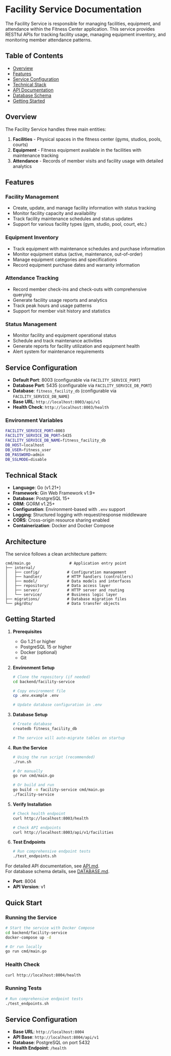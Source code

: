 # Facility Service Documentation

The Facility Service is responsible for managing facilities, equipment, and attendance within the Fitness Center application. This service provides RESTful APIs for tracking facility usage, managing equipment inventory, and monitoring member attendance patterns.

## Table of Contents

- [Overview](#overview)
- [Features](#features)
- [Service Configuration](#service-configuration)
- [Technical Stack](#technical-stack)
- [API Documentation](API.md)
- [Database Schema](DATABASE.md)
- [Getting Started](#getting-started)

## Overview

The Facility Service handles three main entities:

1. **Facilities** - Physical spaces in the fitness center (gyms, studios, pools, courts)
2. **Equipment** - Fitness equipment available in the facilities with maintenance tracking
3. **Attendance** - Records of member visits and facility usage with detailed analytics

## Features

### Facility Management
- Create, update, and manage facility information with status tracking
- Monitor facility capacity and availability
- Track facility maintenance schedules and status updates
- Support for various facility types (gym, studio, pool, court, etc.)

### Equipment Inventory
- Track equipment with maintenance schedules and purchase information
- Monitor equipment status (active, maintenance, out-of-order)
- Manage equipment categories and specifications
- Record equipment purchase dates and warranty information

### Attendance Tracking
- Record member check-ins and check-outs with comprehensive querying
- Generate facility usage reports and analytics
- Track peak hours and usage patterns
- Support for member visit history and statistics

### Status Management
- Monitor facility and equipment operational status
- Schedule and track maintenance activities
- Generate reports for facility utilization and equipment health
- Alert system for maintenance requirements

## Service Configuration

- **Default Port**: 8003 (configurable via `FACILITY_SERVICE_PORT`)
- **Database Port**: 5435 (configurable via `FACILITY_SERVICE_DB_PORT`)
- **Database**: `fitness_facility_db` (configurable via `FACILITY_SERVICE_DB_NAME`)
- **Base URL**: `http://localhost:8003/api/v1`
- **Health Check**: `http://localhost:8003/health`

### Environment Variables

```bash
FACILITY_SERVICE_PORT=8003
FACILITY_SERVICE_DB_PORT=5435
FACILITY_SERVICE_DB_NAME=fitness_facility_db
DB_HOST=localhost
DB_USER=fitness_user
DB_PASSWORD=admin
DB_SSLMODE=disable
```

## Technical Stack

- **Language**: Go (v1.21+)
- **Framework**: Gin Web Framework v1.9+
- **Database**: PostgreSQL 15+
- **ORM**: GORM v1.25+
- **Configuration**: Environment-based with `.env` support
- **Logging**: Structured logging with request/response middleware
- **CORS**: Cross-origin resource sharing enabled
- **Containerization**: Docker and Docker Compose

## Architecture

The service follows a clean architecture pattern:

```
cmd/main.go                 # Application entry point
├── internal/
│   ├── config/            # Configuration management
│   ├── handler/           # HTTP handlers (controllers)
│   ├── model/             # Data models and interfaces
│   ├── repository/        # Data access layer
│   ├── server/            # HTTP server and routing
│   └── service/           # Business logic layer
├── migrations/            # Database migration files
└── pkg/dto/               # Data transfer objects
```

## Getting Started

1. **Prerequisites**
   - Go 1.21 or higher
   - PostgreSQL 15 or higher
   - Docker (optional)
   - Git

2. **Environment Setup**
   ```bash
   # Clone the repository (if needed)
   cd backend/facility-service
   
   # Copy environment file
   cp .env.example .env
   
   # Update database configuration in .env
   ```

3. **Database Setup**
   ```bash
   # Create database
   createdb fitness_facility_db
   
   # The service will auto-migrate tables on startup
   ```

4. **Run the Service**
   ```bash
   # Using the run script (recommended)
   ./run.sh
   
   # Or manually
   go run cmd/main.go
   
   # Or build and run
   go build -o facility-service cmd/main.go
   ./facility-service
   ```

5. **Verify Installation**
   ```bash
   # Check health endpoint
   curl http://localhost:8003/health
   
   # Check API endpoints
   curl http://localhost:8003/api/v1/facilities
   ```

6. **Test Endpoints**
   ```bash
   # Run comprehensive endpoint tests
   ./test_endpoints.sh
   ```

For detailed API documentation, see [API.md](API.md).  
For database schema details, see [DATABASE.md](DATABASE.md).
- **Port**: 8004
- **API Version**: v1

## Quick Start

### Running the Service

```bash
# Start the service with Docker Compose
cd backend/facility-service
docker-compose up -d

# Or run locally
go run cmd/main.go
```

### Health Check

```bash
curl http://localhost:8004/health
```

### Running Tests

```bash
# Run comprehensive endpoint tests
./test_endpoints.sh
```

## Service Configuration

- **Base URL**: `http://localhost:8004`
- **API Base**: `http://localhost:8004/api/v1`
- **Database**: PostgreSQL on port 5432
- **Health Endpoint**: `/health`
